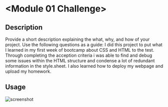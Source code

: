 # <Module 01 Challenge>

## Description

Provide a short description explaining the what, why, and how of your project. Use the following questions as a guide:
I did this project to put what I learned in my first week of bootcamp about CSS and HTML to the test. Through completing the acception criteria i was able to find and debug some issues within the HTML structure and condense a lot of redundant information in the style.sheet. I also learned how to deploy my webpage and upload my homework.

## Usage
![screenshot](https://user-images.githubusercontent.com/114890344/197360244-837a5dd2-631d-47eb-9412-0d2d42f178a6.png)

